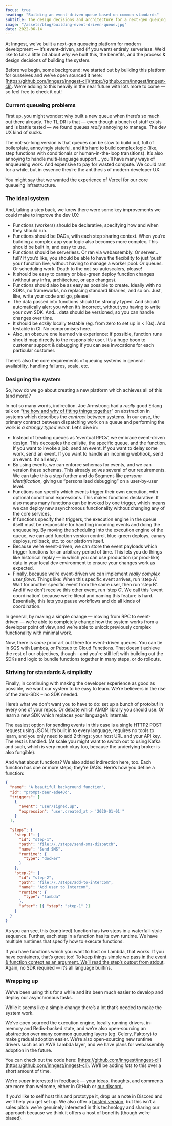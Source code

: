 ```yaml
---
focus: true
heading: "Building an event-driven queue based on common standards"
subtitle: The design decisions and architecture for a next-gen queuing platform
image: "/assets/blog/building-event-driven-queue.jpg"
date: 2022-06-14
---
```


At Inngest, we’ve built a next-gen queueing platform for modern development  — it’s event-driven, and (if you want) entirely serverless.  We’d like to talk a little bit about *why* we built this, the benefits, and the process & design decisions of building the system.

Before we begin, some background: we started out by building this platform for ourselves and we’ve open sourced it here: [https://github.com/inngest/inngest-cli](https://github.com/inngest/inngest-cli).  We’re adding to this heavily in the near future with lots more to come — so feel free to check it out!

### Current queueing problems

First up, you might wonder: why built a new queue when there’s so much out there already.  The TL;DR is that — even though a bunch of stuff exists and is battle tested — we found queues *really* annoying to manage.  The dev UX kind of sucks.

The not-so-long version is that queues can be slow to build out, full of boilerplate, annoyingly stateful, and it’s hard to build complex logic (like, step functions with conditionals or human-in-the-loop transitions).  It’s also annoying to handle multi-language support… you’ll have many ways of enqueueing work.  And expensive to pay for wasted compute.  We could rant for a while, but in essence they’re the antithesis of modern developer UX.

You might say that we wanted the experience of Vercel for our core queueing infrastructure.  

### The ideal system

And, taking a step back, we knew there were some key improvements we could make to improve the dev UX:

- Functions (workers) should be declarative, specifying how and when they should run.
- Functions should be DAGs, with each step sharing context.  When you’re building a complex app your logic also becomes more complex.  This should be built in, and easy to use.
- Functions should be serverless.  Or ran via webassembly.  Or server…full?  If you’d like, you should be able to have the flexibility to just ‘push’ your function live, without having to manage a worker pool.  Or queues.  Or scheduling work.  Death to the not-so-autoscalers, please!
- It should be easy to canary or blue-green deploy function changes (without any infra, architecture, or app changes).
- Functions should also be as easy as possible to create.  Ideally with no SDKs, no frameworks, no replacing standard libraries, and so on.  Just, like, write your code and go, please!
- The data passed into functions should be strongly typed.  And should automatically alert you when it’s incorrect, without you having to write your own SDK.  And… data should be versioned, so you can handle changes over time.
- It should be *easily* locally testable (eg. from zero to set up in < 10s).  And testable in CI.  No compromises here.
- Also, an obscure one learned via experience:  if possible, function runs should map directly to the responsible user.  It’s a huge boon to customer support & debugging if you can see invocations for each particular customer.

There’s also the core requirements of queuing systems in general:  availability, handling failures, scale, etc.

### Designing the system

So, how do we go about creating a new platform which achieves all of this (and more)?

In not so many words, indirection.  Joe Armstrong had a *really* good Erlang talk on “[the how and why of fitting things together](https://youtu.be/ed7A7r6DBsM?t=307s)” on abstraction in systems which describes the *contract* between systems.  In our case, the primary contract between dispatching work on a queue and performing the work is *a strongly typed event*.  Let’s dive in:

- Instead of treating queues as ‘eventual RPCs’, we embrace event-driven design.  This decouples the callsite, the specific queue, and the function.  If you want to invoke a job, send an event.  If you want to delay some work, send an event.  If you want to handle an incoming webhook, send an event.  It’s all easy.
- By using events, we can enforce schemas for events, and we can version these schemas.  This already solves several of our requirements.  We can take this a step further and do Segment-like *persona identification*, giving us “personalized debugging” on a user-by-user level.
- Functions can specify which events trigger their own execution, with optional conditional expressions.  This makes functions declarative.  It also means many functions can be invoked by one trigger, which means we can deploy new asynchronous functionality without changing any of the core services.
- If functions specify their triggers, the execution engine in the queue itself must be responsible for handling incoming events and doing the enqueueing.  By moving the scheduling into the execution engine of the queue, we can add function version control, blue-green deploys, canary deploys, rollback, etc. to our platform itself.
- Because we’re event-driven, we can store the event payloads which trigger functions for an arbitrary period of time.  This lets you do things like historical replay — in which you can use production (or prod-like) data in your local dev environment to ensure your changes work as expected.
- Finally, because we’re event-driven we can implement *really complex user flows*.  Things like:
When this specific event arrives, run ‘step A’.  Wait for another specific event from the same user, then run ‘step B’.  And if we don’t receive this other event, run ‘step C’.  We call this ‘event coordination’ because we’re literal and naming this feature is hard.  Essentially, this lets you pause workflows and do all kinds of coordination.

In general, by making a simple change — moving from RPC to event-driven — we’re able to completely change how the system works from a developer point of view, and we’re able to unlock previously complex functionality with minimal work.

Now, there is _some_ prior art out there for event-driven queues.  You can tie in SQS with Lambda, or Pubsub to Cloud Functions.  That doesn't achieve the rest of our objectives, though - and you're still left with building out the SDKs and logic to bundle functions together in many steps, or do rollouts. 

### Striving for standards & simplicity

Finally, in continuing with making the developer experience as good as possible, we want our system to be easy to learn.  We’re believers in the rise of the zero-SDK – no SDK needed.

Here’s what we don't want you to have to do:  set up a bunch of protobuf in every one of your repos.  Or debate which AMQP library you should use.  Or learn a new SDK which replaces your language’s internals.

The easiest option for sending events in this case is a single HTTP2 POST request using JSON.  It’s built in to every language, requires no tools to learn, and you only need to add 2 things:  your host URL and your API key.  The rest is handled.  (At scale you might want to switch out to using Kafka and such, which is very much okay too, because the underlying broker is also fungible).

And what about functions?  We also added indirection here, too.  Each function has one or more steps;  they’re DAGs.  Here’s how you define a function:

```json
{
  "name": "A beautiful background function",
  "id": "prompt-deer-ede40d",
  "triggers": [
    {
      "event": "user/signed.up",
      "expression": "user.created_at > '2020-01-01'"
    }
  ],

  "steps": {
    "step-1": {
      "id": "step-1",
      "path": "file://./steps/send-sms-dispatch",
      "name": "Send SMS",
      "runtime": {
        "type": "docker"
      }
    },
    "step-2": {
      "id": "step-2",
      "path": "file://./steps/add-to-intercom",
      "name": "Add user to Intercom",
      "runtime": {
        "type": "lambda"
      },
      "after": [{ "step": "step-1" }]
    }
  }
}
```

As you can see, this (contrived) function has two steps in a waterfall-style sequence.  Further, each step in a function has its own runtime.  We have multiple runtimes that specify how to execute functions.

If you have functions which you want to host on Lambda, that works.  If you have containers, that’s great too!  [To keep things simple we pass in the event & function context as an argument.  We’ll read the step’s output from stdout](https://www.inngest.com/docs/functions/function-input-and-output).  Again, no SDK required — it’s all language builtins.

### Wrapping up

We’ve been using this for a while and it’s been much easier to develop and deploy our asynchronous tasks.  

While it seems like a simple change there’s a lot that’s needed to make the system work.

We’ve open sourced the execution engine, locally running drivers, in-memory and Redis-backed state, and we’re also open-sourcing an abstraction over many common queueing layers (eg. Celery, Faktory) to make gradual adoption easier.  We’re also open-sourcing new runtime drivers such as an AWS Lambda layer, and we have plans for webassembly adoption in the future.

You can check out the code here: [https://github.com/inngest/inngest-cli](https://github.com/inngest/inngest-cli).  We’ll be adding *lots* to this over a short amount of time.

We’re *super* interested in feedback — your ideas, thoughts, and comments are more than welcome, either in GitHub or [our discord.](https://www.inngest.com/discord)

If you’d like to self host this and prototype it, drop us a note in Discord and we’ll help you get set up.  We also offer a [hosted version](https://www.inngest.com), but this isn’t a sales pitch: we’re genuinely interested in this technology and sharing our approach because we think it offers a host of benefits (though we’re biased).

